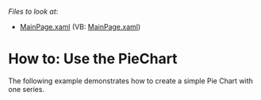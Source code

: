 <!-- default file list -->
*Files to look at*:

* [MainPage.xaml](./CS/PieChart/MainPage.xaml) (VB: [MainPage.xaml](./VB/PieChart/MainPage.xaml))
<!-- default file list end -->
# How to: Use the PieChart


The following example demonstrates how to create a simple Pie Chart with one series.

<br/>


